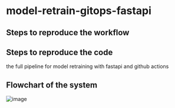 # model-retrain-gitops-fastapi
## Steps to reproduce the workflow ##

## Steps to reproduce the code ## 
the full pipeline for model retraining with fastapi and github actions
## Flowchart of the system ## 
![image](https://github.com/Alaboy19/model-retrain-gitops-fastapi/assets/47283347/fbc5aae8-3b17-41d4-bf90-74007c32dc69)
